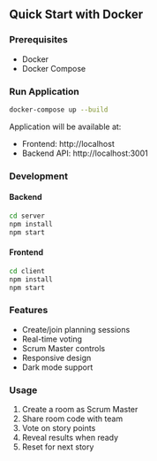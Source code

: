 ## Quick Start with Docker

### Prerequisites
- Docker
- Docker Compose

### Run Application

```bash
docker-compose up --build
```

Application will be available at:
- Frontend: http://localhost
- Backend API: http://localhost:3001

### Development

#### Backend
```bash
cd server
npm install
npm start
```

#### Frontend
```bash
cd client
npm install
npm start
```

### Features

- Create/join planning sessions
- Real-time voting
- Scrum Master controls
- Responsive design
- Dark mode support

### Usage

1. Create a room as Scrum Master
2. Share room code with team
3. Vote on story points
4. Reveal results when ready
5. Reset for next story 